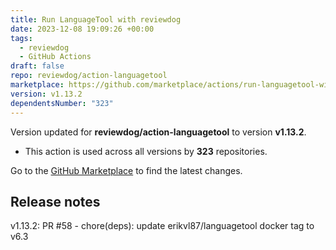```yaml
---
title: Run LanguageTool with reviewdog
date: 2023-12-08 19:09:26 +00:00
tags:
  - reviewdog
  - GitHub Actions
draft: false
repo: reviewdog/action-languagetool
marketplace: https://github.com/marketplace/actions/run-languagetool-with-reviewdog
version: v1.13.2
dependentsNumber: "323"
---
```



Version updated for **reviewdog/action-languagetool** to version **v1.13.2**.
- This action is used across all versions by **323** repositories.

Go to the [GitHub Marketplace](https://github.com/marketplace/actions/run-languagetool-with-reviewdog) to find the latest changes.

## Release notes

v1.13.2: PR #58 - chore(deps): update erikvl87/languagetool docker tag to v6.3
